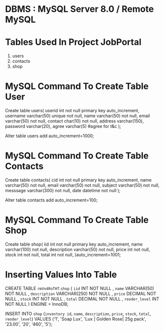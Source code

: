 # DBMS : MySQL Server 8.0 / Remote MySQL

# Tables Used In Project JobPortal
1. users
2. contacts
3. shop

# MySQL Command To Create Table User

Create table users(
    userid int not null primary key auto_increment,
    username varchar(50) unique not null,
    name varchar(50) not null,
    email varchar(50) not null,
    contact char(10) not null,
    address varchar(150),
    password varchar(20),
    agree varchar(5) #agree for t&c
);

Alter table users add auto_increment=1000;

# MySQL Command To Create Table Contacts

Create table contacts(
    cid int not null primary key auto_increment,
    name varchar(50) not null,
    email varchar(50) not null,
    subject varchar(50) not null,
    messsage varchar(300) not null,
    date datetime not null
);

Alter table contacts add auto_increment=100;

# MySQL Command To Create Table Shop

Create table shop(
    iid int not null primary key auto_increment,
    name varchar(100) not null,
    description varchar(50)  not null,
    price int not null,
    stock int not null,
    total int not null,
)auto_increment=1001;


# Inserting Values Into Table

CREATE TABLE `rmVn4RoTHT`.`shop` ( `iid` INT NOT NULL ,  `name` VARCHAR(50) NOT NULL ,  `description` VARCHAR(250) NOT NULL ,  `price` DECIMAL NOT NULL ,  `stock` INT NOT NULL ,  `total` DECIMAL NOT NULL ,  `reoder_level` INT NOT NULL ) ENGINE = InnoDB;


INSERT INTO `shop` (`inventory id`, `name`, `description`, `price`, `stock`, `total`, `reoder_level`) VALUES ('1', 'Soap Lux', 'Lux | Golden Rose| 25g pack', '23.00', '20', '460', '5');


